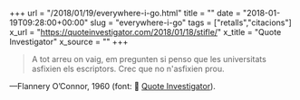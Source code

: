 +++
url = "/2018/01/19/everywhere-i-go.html"
title = ""
date = "2018-01-19T09:28:00+00:00"
slug = "everywhere-i-go"
tags = ["retalls","citacions"]
x_url = "https://quoteinvestigator.com/2018/01/18/stifle/"
x_title = "Quote Investigator"
x_source = ""
+++

> A tot arreu on vaig, em pregunten si penso que les universitats asfixien els escriptors. Crec que no n'asfixien prou.

—Flannery O’Connor, 1960 (font: 📎 [Quote Investigator](https://quoteinvestigator.com/2018/01/18/stifle/)).

